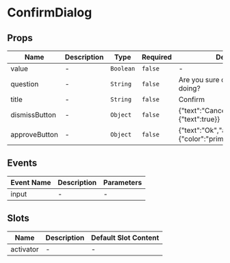 # ConfirmDialog

## Props

<!-- @vuese:ConfirmDialog:props:start -->
|Name|Description|Type|Required|Default|
|---|---|---|---|---|
|value|-|`Boolean`|`false`|-|
|question|-|`String`|`false`|Are you sure of what you are doing?|
|title|-|`String`|`false`|Confirm|
|dismissButton|-|`Object`|`false`|{"text":"Cancel","attrs":{"text":true}}|
|approveButton|-|`Object`|`false`|{"text":"Ok","attrs":{"color":"primary","text":true}}|

<!-- @vuese:ConfirmDialog:props:end -->


## Events

<!-- @vuese:ConfirmDialog:events:start -->
|Event Name|Description|Parameters|
|---|---|---|
|input|-|-|

<!-- @vuese:ConfirmDialog:events:end -->


## Slots

<!-- @vuese:ConfirmDialog:slots:start -->
|Name|Description|Default Slot Content|
|---|---|---|
|activator|-|-|

<!-- @vuese:ConfirmDialog:slots:end -->


